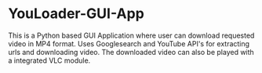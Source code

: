 # YouLoader-GUI-App

This is a Python based GUI Application where user can download requested video in MP4 format. 
Uses Googlesearch and YouTube API's for extracting urls and downloading video. The downloaded video can also be played with a integrated VLC module.
